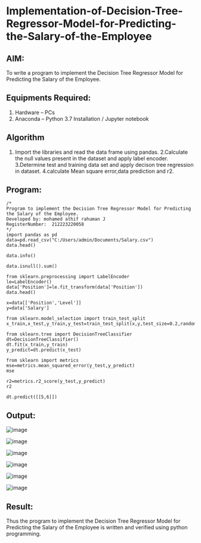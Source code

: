# Implementation-of-Decision-Tree-Regressor-Model-for-Predicting-the-Salary-of-the-Employee

## AIM:
To write a program to implement the Decision Tree Regressor Model for Predicting the Salary of the Employee.

## Equipments Required:
1. Hardware – PCs
2. Anaconda – Python 3.7 Installation / Jupyter notebook

## Algorithm
1. Import the libraries and read the data frame using pandas.
2.Calculate the null values present in the dataset and apply label encoder.
3.Determine test and training data set and apply decison tree regression in dataset.
4.calculate Mean square error,data prediction and r2. 

## Program:
```
/*
Program to implement the Decision Tree Regressor Model for Predicting the Salary of the Employee.
Developed by: mohamed athif rahuman J
RegisterNumber:  212223220058
*/
import pandas as pd
data=pd.read_csv("C:/Users/admin/Documents/Salary.csv")
data.head()

data.info()

data.isnull().sum()

from sklearn.preprocessing import LabelEncoder
le=LabelEncoder()
data['Position']=le.fit_transform(data['Position'])
data.head()

x=data[['Position','Level']]
y=data['Salary']

from sklearn.model_selection import train_test_split
x_train,x_test,y_train,y_test=train_test_split(x,y,test_size=0.2,random_state=2)

from sklearn.tree import DecisionTreeClassifier
dt=DecisionTreeClassifier()
dt.fit(x_train,y_train)
y_predict=dt.predict(x_test)

from sklearn import metrics
mse=metrics.mean_squared_error(y_test,y_predict)
mse

r2=metrics.r2_score(y_test,y_predict)
r2

dt.predict([[5,6]])
```

## Output:

![image](https://github.com/mdathif12/Implementation-of-Decision-Tree-Regressor-Model-for-Predicting-the-Salary-of-the-Employee/assets/149365313/2cd2573a-461a-40ef-8fd2-3da192e1985b)

![image](https://github.com/mdathif12/Implementation-of-Decision-Tree-Regressor-Model-for-Predicting-the-Salary-of-the-Employee/assets/149365313/3f0e69b1-6275-43d3-9f29-4176c65b24cf)

![image](https://github.com/mdathif12/Implementation-of-Decision-Tree-Regressor-Model-for-Predicting-the-Salary-of-the-Employee/assets/149365313/9ddc272f-37f8-400a-a51d-6184a4e0ba08)

![image](https://github.com/mdathif12/Implementation-of-Decision-Tree-Regressor-Model-for-Predicting-the-Salary-of-the-Employee/assets/149365313/63be1bb6-d7cc-4aa2-8ac2-f980e3a1e1c8)

![image](https://github.com/mdathif12/Implementation-of-Decision-Tree-Regressor-Model-for-Predicting-the-Salary-of-the-Employee/assets/149365313/6fee00f0-8349-4d76-94a2-b44042d3eff6)

![image](https://github.com/mdathif12/Implementation-of-Decision-Tree-Regressor-Model-for-Predicting-the-Salary-of-the-Employee/assets/149365313/eefd1488-0e99-46dc-9ec2-1e89c2fbfa89)

## Result:
Thus the program to implement the Decision Tree Regressor Model for Predicting the Salary of the Employee is written and verified using python programming.
